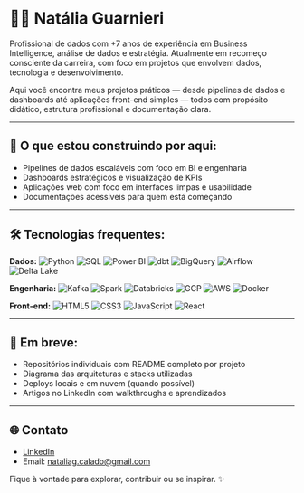 # 👩‍💻 Natália Guarnieri

Profissional de dados com +7 anos de experiência em Business Intelligence, análise de dados e estratégia. Atualmente em recomeço consciente da carreira, com foco em projetos que envolvem dados, tecnologia e desenvolvimento.

Aqui você encontra meus projetos práticos — desde pipelines de dados e dashboards até aplicações front-end simples — todos com propósito didático, estrutura profissional e documentação clara.

---

## 🚧 O que estou construindo por aqui:

- Pipelines de dados escaláveis com foco em BI e engenharia
- Dashboards estratégicos e visualização de KPIs
- Aplicações web com foco em interfaces limpas e usabilidade
- Documentações acessíveis para quem está começando

---

## 🛠️ Tecnologias frequentes:
**Dados:**
![Python](https://img.shields.io/badge/Python-3776AB?style=flat&logo=python&logoColor=white)
![SQL](https://img.shields.io/badge/SQL-336791?style=flat&logo=postgresql&logoColor=white)
![Power BI](https://img.shields.io/badge/PowerBI-F2C811?style=flat&logo=powerbi&logoColor=black)
![dbt](https://img.shields.io/badge/dbt-FF694B?style=flat&logo=dbt&logoColor=white)
![BigQuery](https://img.shields.io/badge/BigQuery-4285F4?style=flat&logo=googlecloud&logoColor=white)
![Airflow](https://img.shields.io/badge/Airflow-017CEE?style=flat&logo=apacheairflow&logoColor=white)
![Delta Lake](https://img.shields.io/badge/Delta_Lake-0A85D1?style=flat&logoColor=white)

**Engenharia:**
![Kafka](https://img.shields.io/badge/Apache_Kafka-231F20?style=flat&logo=apachekafka&logoColor=white)
![Spark](https://img.shields.io/badge/Apache_Spark-E25A1C?style=flat&logo=apachespark&logoColor=white)
![Databricks](https://img.shields.io/badge/Databricks-FF3621?style=flat&logo=databricks&logoColor=white)
![GCP](https://img.shields.io/badge/Google_Cloud-4285F4?style=flat&logo=googlecloud&logoColor=white)
![AWS](https://img.shields.io/badge/AWS-232F3E?style=flat&logo=amazonaws&logoColor=white)
![Docker](https://img.shields.io/badge/Docker-2496ED?style=flat&logo=docker&logoColor=white)

**Front-end:**
![HTML5](https://img.shields.io/badge/HTML5-E34F26?style=flat&logo=html5&logoColor=white)
![CSS3](https://img.shields.io/badge/CSS3-1572B6?style=flat&logo=css3&logoColor=white)
![JavaScript](https://img.shields.io/badge/JavaScript-F7DF1E?style=flat&logo=javascript&logoColor=black)
![React](https://img.shields.io/badge/React-20232A?style=flat&logo=react&logoColor=61DAFB)

---

## 📌 Em breve:
- Repositórios individuais com README completo por projeto  
- Diagrama das arquiteturas e stacks utilizadas  
- Deploys locais e em nuvem (quando possível)  
- Artigos no LinkedIn com walkthroughs e aprendizados  

---


## 🌐 Contato
- [LinkedIn](https://www.linkedin.com/in/nat%C3%A1lia-andrade-guarnieri-618778262/)
- Email: nataliag.calado@gmail.com

Fique à vontade para explorar, contribuir ou se inspirar. ✨
